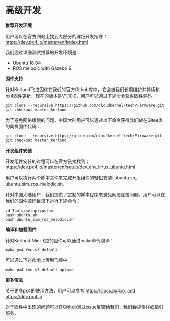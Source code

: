 # 高级开发

**推荐开发环境**

用户可以在官方网站上找到大部分的详细开发指导：
 <https://dev.px4.io/master/en/index.html>

我们通过详细测试推荐的开发环境是:

- Ubuntu 18.04
- ROS melodic with Gazebo 9

**固件支持**

针对Kerloud飞控固件在我们的官方Github库中，它会被我们长期维护并持续和px4固件更新．现在的版本是V1.10.0，用户可以通过下述命令获得固件源码：

    git clone --recursive https://github.com/cloudkernel-tech/Firmware.git
    git checkout master_kerloud

为了避免网络缓慢的问题，中国大陆用户可以通过以下命令获得我们放在Gitee库的同样固件代码：

    git clone --recursive https://gitee.com/cloudkernel-tech/Firmware.git
    git checkout master_kerloud

**开发组件安装**

开发组件安装的过程可以在官方链接找到：
<https://dev.px4.io/master/en/setup/dev_env_linux_ubuntu.html>

用户可以执行两个脚本文件来完成开发组件的轻松安装: ubuntu.sh, ubuntu_sim_ros_melodic.sh．

针对中国大陆用户，我们提供了定制的脚本程序来避免网络连接问题，用户可以在我们的固件源码目录下运行下述命令：

    cd Tools/setup/custom
    bash ubuntu.sh
    bash ubuntu_sim_ros_melodic.sh

**编译和加载固件**

针对Kerloud Mini飞控的固件可以通过make命令编译：

    make px4_fmu-v3_default

可以通过下述命令上传到飞控中：

    make px4_fmu-v3_default upload

**更多信息**

关于更多px4的使用方法，用户可以参考
<https://docs.px4.io>, and <https://dev.px4.io>

对于固件中出现的问题可以在Github通过issue反馈给我们，我们会提供详细指引服务．





